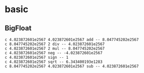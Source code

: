 # basic

## BigFloat

    c 4.023872601e2567 4.023872601e2567 add -- 8.047745202e2567
    c 8.047745202e2567 2 div -- 4.023872601e2567
    c 4.023872601e2567 2 mul -- 8.047745202e2567
    c 4.023872601e2567 neg -- -4.023872601e2567
    c 4.023872601e2567 sign -- 1
    c 4.023872601e2567 sqrt -- 6.343400193e1283
    c 8.047745202e2567 4.023872601e2567 sub -- 4.023872601e2567
